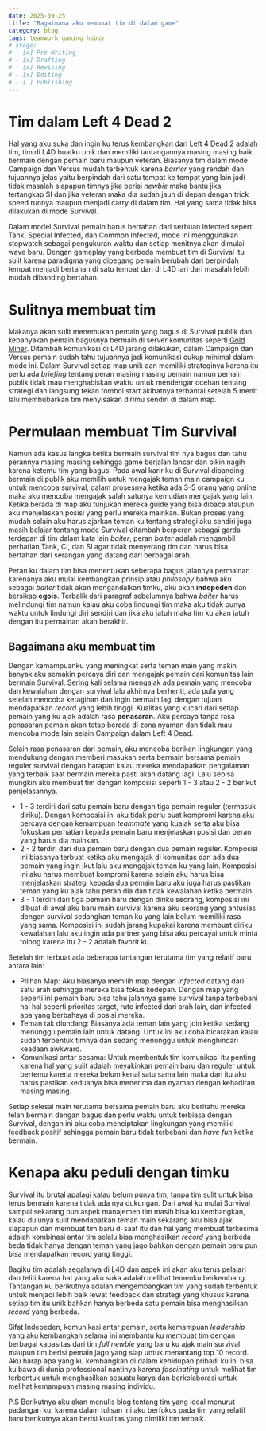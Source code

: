 ```yaml
---
date: 2025-09-25 
title: "Bagaimana aku membuat tim di dalam game"
category: blog
tags: teamwork gaming hobby 
# stage:
# - [x] Pre-Writing
# - [x] Drafting
# - [x] Revising
# - [x] Editing
# - [ ] Publishing
---
```

# Tim dalam Left 4 Dead 2
Hal yang aku suka dan ingin ku terus kembangkan dari Left 4 Dead 2 adalah tim, tim di L4D buatku unik dan memiliki tantangannya masing masing baik bermain dengan pemain baru maupun veteran. Biasanya tim dalam mode Campaign dan Versus mudah terbentuk karena *barrier* yang rendah dan tujuannya jelas yaitu berpindah dari satu tempat ke tempat yang lain jadi tidak masalah siapapun timnya jika berisi *newbie* maka bantu jika tertangkap SI dan jika veteran maka dia sudah jauh di depan dengan trick speed runnya maupun menjadi carry di dalam tim. Hal yang sama tidak bisa dilakukan di mode Survival.

Dalam model Survival pemain harus bertahan dari serbuan infected seperti Tank, Special Infected, dan Common Infected, mode ini menggunakan stopwatch sebagai pengukuran waktu dan setiap menitnya akan dimulai wave baru. Dengan gameplay yang berbeda membuat tim di Survival itu sulit karena paradigma yang dipegang pemain berubah dari berpindah tempat menjadi bertahan di satu tempat dan di L4D lari dari masalah lebih mudah dibanding bertahan. 

# Sulitnya membuat tim
Makanya akan sulit menemukan pemain yang bagus di Survival publik dan kebanyakan pemain bagusnya bermain di server komunitas seperti [Gold Miner](https://www.goldminersl4d.com/). Ditambah komunikasi di L4D jarang dilakukan, dalam Campaign dan Versus pemain sudah tahu tujuannya jadi komunikasi cukup minimal dalam mode ini. Dalam Survival setiap map unik dan memiliki strateginya karena itu perlu ada *briefing* tentang peran masing masing pemain namun pemain publik tidak mau menghabiskan waktu untuk mendengar ocehan tentang strategi dan langsung tekan tombol start akibatnya terbantai setelah 5 menit lalu membubarkan tim menyisakan dirimu sendiri di dalam map. 

# Permulaan membuat Tim Survival
Namun ada kasus langka ketika bermain survival tim nya bagus dan tahu perannya masing masing sehingga game berjalan lancar dan bikin nagih karena ketemu tim yang bagus. Pada awal karir ku di Survival dibanding bermain di publik aku memilih untuk mengajak teman main campaign ku untuk mencoba survival, dalam prosesnya ketika ada 3-5 orang yang online maka aku mencoba mengajak salah satunya kemudian mengajak yang lain. Ketika berada di map aku tunjukan mereka guide yang bisa dibaca ataupun aku menjelaskan posisi yang perlu mereka mainkan. Bukan proses yang mudah selain aku harus ajarkan teman ku tentang strategi aku sendiri juga masih belajar tentang mode Survival ditambah berperan sebagai garda terdepan di tim dalam kata lain *baiter*, peran *baiter* adalah mengambil perhatian Tank, CI, dan SI agar tidak menyerang tim dan harus bisa bertahan dari serangan yang datang dari berbagai arah. 

Peran ku dalam tim bisa menentukan seberapa bagus jalannya permainan karenanya aku mulai kembangkan prinsip atau *philosopy* bahwa aku sebagai *baiter* tidak akan mengandalkan timku, aku akan **indepeden** dan bersikap **egois**. Terbalik dari paragraf sebelumnya bahwa *baiter* harus melindungi tim namun kalau aku coba lindungi tim maka aku tidak punya waktu untuk lindungi diri sendiri dan jika aku jatuh maka tim ku akan jatuh dengan itu permainan akan berakhir.

## Bagaimana aku membuat tim
Dengan kemampuanku yang meningkat serta teman main yang makin banyak aku semakin percaya diri dan mengajak pemain dari komunitas lain bermain Survival. Sering kali selama mengajak ada pemain yang mencoba dan kewalahan dengan survival lalu akhirnya berhenti, ada pula yang setelah mencoba ketagihan dan ingin bermain lagi dengan tujuan mendapatkan *record* yang lebih tinggi. Kualitas yang kucari dari setiap pemain yang ku ajak adalah rasa **penasaran**. 
Aku percaya tanpa rasa penasaran pemain akan tetap berada di zona nyaman dan tidak mau mencoba mode lain selain Campaign dalam Left 4 Dead. 

Selain rasa penasaran dari pemain, aku mencoba berikan lingkungan yang mendukung dengan memberi masukan serta bermain bersama pemain reguler survival dengan harapan kalau mereka mendapatkan pengalaman yang terbaik saat bermain mereka pasti akan datang lagi. Lalu sebisa mungkin aku membuat tim dengan komposisi seperti 1 - 3 atau 2 - 2 berikut penjelasannya.

- 1 - 3 terdiri dari satu pemain baru dengan tiga pemain reguler (termasuk diriku). Dengan komposisi ini aku tidak perlu buat kompromi karena aku percaya dengan kemampuan *teammate* yang kuajak serta aku bisa fokuskan perhatian kepada pemain baru menjelaskan posisi dan peran yang harus dia mainkan.
- 2 - 2 terdiri dari dua pemain baru dengan dua pemain reguler. Komposisi ini biasanya terbuat ketika aku mengajak di komunitas dan ada dua pemain yang ingin ikut lalu aku mengajak teman ku yang lain. Komposisi ini aku harus membuat kompromi karena selain aku harus bisa menjelaskan strategi kepada dua pemain baru aku juga harus pastikan teman yang ku ajak tahu peran dia dan tidak kewalahan ketika bermain.
- 3 - 1 terdiri dari tiga pemain baru dengan diriku seorang, komposisi ini dibuat di awal aku baru main survival karena aku seorang yang antusias dengan survival sedangkan teman ku yang lain belum memiliki rasa yang sama. Komposisi ini sudah jarang kupakai karena membuat diriku kewalahan lalu aku ingin ada partner yang bisa aku percayai untuk minta tolong karena itu 2 - 2 adalah favorit ku.

Setelah tim terbuat ada beberapa tantangan terutama tim yang relatif baru antara lain:
- Pilihan Map: Aku biasanya memilih map dengan *infected* datang dari satu arah sehingga mereka bisa fokus kedepan. Dengan map yang seperti ini pemain baru bisa tahu jalannya game survival tanpa terbebani hal hal seperti prioritas target, rute infected dari arah lain, dan infected apa yang berbahaya di posisi mereka.
- Teman tak diundang: Biasanya ada teman lain yang join ketika sedang menunggu pemain lain untuk datang. Untuk ini aku coba bicarakan kalau sudah terbentuk timnya dan sedang menunggu untuk menghindari keadaan awkward.
- Komunikasi antar sesama: Untuk membentuk tim komunikasi itu penting karena hal yang sulit adalah meyakinkan pemain baru dan reguler untuk bertemu karena mereka belum kenal satu sama lain maka dari itu aku harus pastikan keduanya bisa menerima dan nyaman dengan kehadiran masing masing.

Setiap selesai main terutama bersama pemain baru aku beritahu mereka telah bermain dengan bagus dan perlu waktu untuk terbiasa dengan Survival, dengan ini aku coba menciptakan lingkungan yang memiliki feedback positif sehingga pemain baru tidak terbebani dan *have fun* ketika bermain.

# Kenapa aku peduli dengan timku
Survival itu brutal apalagi kalau belum punya tim, tanpa tim sulit untuk bisa terus bermain karena tidak ada nya dukungan. Dari awal ku mulai Survival sampai sekarang pun aspek manajemen tim masih bisa ku kembangkan, kalau dulunya sulit mendapatkan teman main sekarang aku bisa ajak siapapun dan membuat tim baru di saat itu dan hal yang membuat terkesima adalah kombinasi antar tim selalu bisa menghasilkan *record* yang berbeda beda tidak hanya dengan teman yang jago bahkan dengan pemain baru pun bisa mendapatkan record yang tinggi. 

Bagiku tim adalah segalanya di L4D dan aspek ini akan aku terus pelajari dan teliti karena hal yang aku suka adalah melihat temenku berkembang. Tantangan ku berikutnya adalah mengembangkan tim yang sudah terbentuk untuk menjadi lebih baik lewat feedback dan strategi yang khusus karena setiap tim itu unik bahkan hanya berbeda satu pemain bisa menghasilkan *record* yang berbeda.

Sifat Indepeden, komunikasi antar pemain, serta kemampuan *leadership* yang aku kembangkan selama ini membantu ku membuat tim dengan berbagai kapasitas dari tim *full newbie* yang baru ku ajak main survival maupun tim berisi pemain jago yang siap untuk menantang top 10 record. Aku harap apa yang ku kembangkan di dalam kehidupan pribadi ku ini bisa ku bawa di dunia professional nantinya karena *fascinating* untuk melihat tim terbentuk untuk menghasilkan sesuatu karya dan berkolaborasi untuk melihat kemampuan masing masing individu. 

P.S Berikutnya aku akan menulis blog tentang tim yang ideal menurut padangan ku, karena dalam tulisan ini aku berfokus pada tim yang relatif baru berikutnya akan berisi kualitas yang dimiliki tim terbaik.
